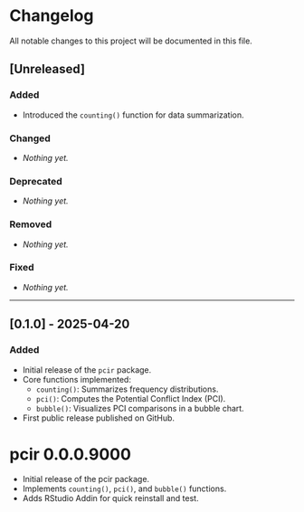 # Changelog

All notable changes to this project will be documented in this file.

## [Unreleased]

### Added
- Introduced the `counting()` function for data summarization.

### Changed
- _Nothing yet._

### Deprecated
- _Nothing yet._

### Removed
- _Nothing yet._

### Fixed
- _Nothing yet._

---

## [0.1.0] - 2025-04-20

### Added
- Initial release of the `pcir` package.
- Core functions implemented:
  - `counting()`: Summarizes frequency distributions.
  - `pci()`: Computes the Potential Conflict Index (PCI).
  - `bubble()`: Visualizes PCI comparisons in a bubble chart.
- First public release published on GitHub.


# pcir 0.0.0.9000

- Initial release of the pcir package.
- Implements `counting()`, `pci()`, and `bubble()` functions.
- Adds RStudio Addin for quick reinstall and test.

